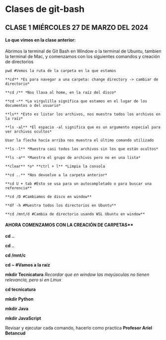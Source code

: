 # Clases de git-bash
## CLASE 1 MIÉRCOLES 27 DE MARZO DEL 2024

#### Lo que vimos en la clase anterior:
Abrimos la terminal de Git Bash en Window o la terminal de Ubuntu, tambien la terminal de Mac, y comenzamos con los siguientes comandos y creación de directorios
```
pwd #Vemos la ruta de la carpeta en la que estamos

**cd** *Es para navegar a una carpeta: change directory -> cambiar de directorio*

**cd /** *Nos llava al home, en la raíz del disco*

**cd ~** *La virgulilla significa que estamos en el lugar de los documentos o del usuario*

**ls** *Esto es listar los archivos, nos muestra todos los archivos en la raíz*

**ls -al** *El espacio -al significa que es un argumento especial para ver archivos ocultos*

Usar la flecha hacía arriba nos muestra el último comando utilizado

**ls -l** *Muestra casi todos los archivos sin los que están ocultos*

**ls -a** *Muestra el grupo de archivos pero no en una lista*

**clear** *o* **ctrl + l** *Limpia la consola 

**cd ..** *Nos devuelve a la carpeta anterior*

**cd U + tab #Esto se usa para un autocompletado o para buscar una referencia**

**cd /D #Cambiamos de disco en window**

**df -h #Muestra todos los directorios en Ubuntu**

**cd /mnt/d #Cambia de directorio usando WSL Ubuntu en window**
```
#### AHORA COMENZAMOS CON LA CREACIÓN DE CARPETAS**

**cd ..**

**cd ..**

**cd /mnt/c**

**cd ~ #Vamos a la raíz**

**mkdir Tecnicatura** 
*Recordar que en window las mayúsculas no tienen relevancia, pero si en Linux*

**cd tecnicatura**

**mkdir Python**

**mkdir Java**

**mkdir JavaScript**

Revisar y ejecutar cada comando, hacerlo como practica
**Profesor Ariel Betancud**